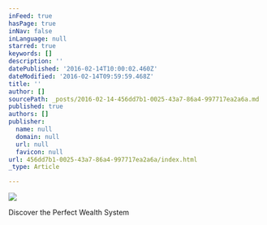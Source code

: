 ```yaml
---
inFeed: true
hasPage: true
inNav: false
inLanguage: null
starred: true
keywords: []
description: ''
datePublished: '2016-02-14T10:00:02.460Z'
dateModified: '2016-02-14T09:59:59.468Z'
title: ''
author: []
sourcePath: _posts/2016-02-14-456dd7b1-0025-43a7-86a4-997717ea2a6a.md
published: true
authors: []
publisher:
  name: null
  domain: null
  url: null
  favicon: null
url: 456dd7b1-0025-43a7-86a4-997717ea2a6a/index.html
_type: Article

---
```

![](https://the-grid-user-content.s3-us-west-2.amazonaws.com/155b2560-a608-40b3-9801-56b05ab39f96.jpg)

Discover the Perfect Wealth System